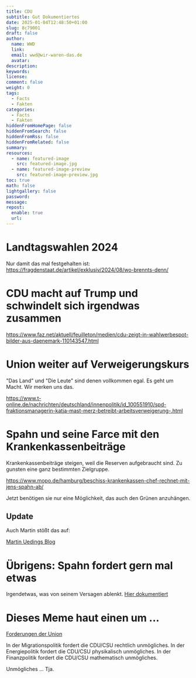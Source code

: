 ```yaml
---
title: CDU
subtitle: Gut Dokumentiertes
date: 2025-01-04T12:48:50+01:00
slug: 8c79001
draft: false
author:
  name: WWD
  link: 
  email: wwd@wir-waren-das.de
  avatar:
description:
keywords:
license:
comment: false
weight: 0
tags:
  - Facts
  - Fakten
categories:
  - Facts
  - Fakten
hiddenFromHomePage: false
hiddenFromSearch: false
hiddenFromRss: false
hiddenFromRelated: false
summary:
resources:
  - name: featured-image
    src: featured-image.jpg
  - name: featured-image-preview
    src: featured-image-preview.jpg
toc: true
math: false
lightgallery: false
password:
message:
repost:
  enable: true
  url:
---
```


# Landtagswahlen 2024

Nur damit das mal festgehalten ist:
https://fragdenstaat.de/artikel/exklusiv/2024/08/wo-brennts-denn/

# CDU macht auf Trump und schwindelt sich irgendwas zusammen

https://www.faz.net/aktuell/feuilleton/medien/cdu-zeigt-in-wahlwerbespot-bilder-aus-daenemark-110143547.html

# Union weiter auf Verweigerungskurs

"Das Land" und "Die Leute" sind denen vollkommen egal. Es geht um Macht. Wir merken uns das.

https://www.t-online.de/nachrichten/deutschland/innenpolitik/id_100551910/spd-fraktionsmanagerin-katja-mast-merz-betreibt-arbeitsverweigerung-.html

# Spahn und seine Farce mit den Krankenkassenbeiträge

Krankenkassenbeiträge steigen, weil die Reserven aufgebraucht sind. Zu gunsten eine ganz bestimmten Zielgruppe.

https://www.mopo.de/hamburg/beschiss-krankenkassen-chef-rechnet-mit-jens-spahn-ab/

Jetzt benötigen sie nur eine Möglichkeit, das auch den Grünen anzuhängen.

## Update

Auch Martin stößt das auf:

[Martin Uedings Blog](https://martin-ueding.de/posts/ernuchterung-uber-tagesschau-wegen-mangelndem-hintergrund/)

# Übrigens: Spahn fordert gern mal etwas

Irgendetwas, was von seinem Versagen ablenkt. [Hier dokumentiert](https://jens-spahn-fordert.de)

# Dieses Meme haut einen um ... 

[Forderungen der Union](https://mastodon.social/@TwraSun/113787785972944102)


In der Migrationspolitik fordert die CDU/CSU rechtlich unmögliches.
In der Energiepolitik fordert die CDU/CSU physikalisch unmögliches.
In der Finanzpolitik fordert die CDU/CSU mathematisch unmögliches.

Unmögliches ... Tja.

